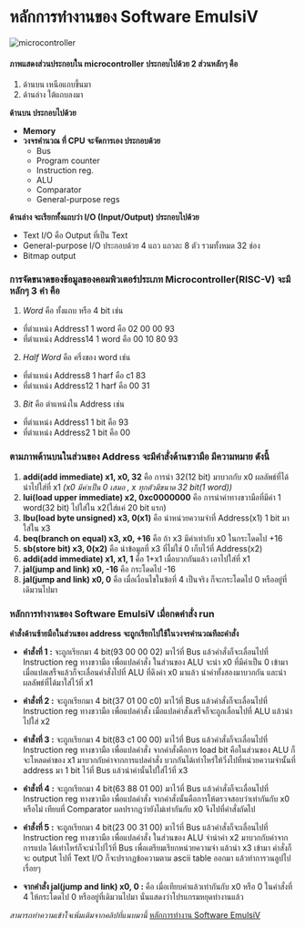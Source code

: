 # หลักการทำงานของ Software EmulsiV
![microcontroller](https://scontent.fbkk28-1.fna.fbcdn.net/v/t39.30808-6/276998334_2777021255925597_5110750505850454457_n.jpg?_nc_cat=105&ccb=1-5&_nc_sid=730e14&_nc_ohc=9nnJe_9Zym0AX9EBV7b&_nc_ht=scontent.fbkk28-1.fna&oh=00_AT-bOCpCLcCIDjQA6PHkWjjZjiZbqzHarQ2ulfRqiMyPJw&oe=62454208)

#### ภาพแสดงส่วนประกอบใน microcontroller ประกอบไปด้วย 2 ส่วนหลักๆ คือ
1. ด้านบน เหนือแถบขึ้นมา
2. ด้านล่าง ใต้แถบลงมา

**ด้านบน ประกอบไปด้วย**
* **Memory**
* **วงจรคำนวณ ที่ CPU จะจัดการเอง ประกอบด้วย**
  - Bus
  - Program counter
  - Instruction reg.
  - ALU
  - Comparator
  - General-purpose regs
  
**ด้านล่าง จะเรียกทั้งแถบว่า I/O (Input/Output) ประกอบไปด้วย**
  * Text I/O คือ Output ที่เป็น Text
  * General-purpose I/O ประกอบด้วย 4 แถว แถวละ 8 ตัว รวมทั้งหมด 32 ช่อง
  * Bitmap output
  
### การจัดขนาดของข้อมูลของคอมพิวเตอร์ประเภท Microcontroller(RISC-V) จะมีหลักๆ 3 คำ คือ
1. *Word* คือ ทั้งแถบ หรือ 4 bit เช่น
- ที่ตำแหน่ง Address1 1 word คือ 02 00 00 93
- ที่ตำแหน่ง Address14 1 word คือ 00 10 80 93
2. *Half Word* คือ ครึ่งของ word เช่น
- ที่ตำแหน่ง Address8 1 harf คือ c1 83
- ที่ตำแหน่ง Address12 1 harf คือ 00 31
3. *Bit* คือ ตำแหน่งใน Address เช่น
- ที่ตำแหน่ง Address1 1 bit คือ 93 
- ที่ตำแหน่ง Address2 1 bit คือ 00

### ตามภาพด้านบนในส่วนของ Address จะมีคำสั่งด้านขวามือ มีความหมาย ดังนี้
1. **addi(add immediate) x1, x0, 32** คือ การนำ 32(12 bit) มาบวกกับ x0 ผลลัพธ์ที่ได้นำไปใส่ที่ x1  *(x0 มีค่าเป็น 0 เสมอ , x ทุกตัวมีขนาด 32 bit(1 word))*    
2. **lui(load upper immediate) x2, 0xc0000000** คือ การนำค่าทางขวามือที่มีค่า 1 word(32 bit) ไปใส่ใน x2(ใส่แค่ 20 bit แรก)
3. **lbu(load byte unsigned) x3, 0(x1)** คือ นำหน่วยความจำที่ Address(x1) 1 bit มาใส่ใน x3
4. **beq(branch on equal) x3, x0, +16** คือ ถ้า x3 มีค่าเท่ากับ x0 ในกระโดดไป +16
5. **sb(store bit) x3, 0(x2)** คือ นำข้อมูลที่ x3 ที่ไม่ใช่ 0 เก็บไว้ที่ Address(x2)
6. **addi(add immediate) x1, x1, 1** คือ 1+x1 เมื่อบวกกันแล้ว เอาไปใส่ที่ x1 
7. **jal(jump and link) x0, -16** คือ กระโดดไป -16
8. **jal(jump and link) x0, 0** คือ เมื่อเงื่อนไขในข้อที่ 4 เป็นจริง ก็จะกระโดดไป 0 หรืออยู่ที่เดิมวนไปมา

### หลักการทำงานของ Software EmulsiV เมื่อกดคำสั่ง run
**คำสั่งด้านซ้ายมือในส่วนของ address จะถูกเรียกไปใช้ในวงจรคำนวณทีละคำสั่ง**

- **คำสั่งที่ 1 :** จะถูกเรียกมา 4 bit(93 00 00 02) มาไว้ที่ Bus แล้วคำสั่งก็จะเลื่อนไปที่ Instruction reg ทางขวามือ เพื่อแปลคำสั่ง ในส่วนของ ALU จะนำ x0 ที่มีค่าเป็น 0 เข้ามา เมื่อแปลเสร็จแล้วก็จะเลื่อนคำสั่งไปที่ ALU ที่ดึงค่า x0 มาแล้ว นำค่าทั้งสองมาบวกกัน และนำผลลัพธ์ที่ได้มาใส่ไว้ที่ x1

- **คำสั่งที่ 2 :** จะถูกเรียกมา 4 bit(37 01 00 c0) มาไว้ที่ Bus แล้วคำสั่งก็จะเลื่อนไปที่ Instruction reg ทางขวามือ เพื่อแปลคำสั่ง เมื่อแปลคำสั่งเสร็จก็จะถูกเลื่อนไปที่ ALU แล้วนำไปใส่ x2

- **คำสั่งที่ 3 :** จะถูกเรียกมา 4 bit(83 c1 00 00) มาไว้ที่ Bus แล้วคำสั่งก็จะเลื่อนไปที่ Instruction reg ทางขวามือ เพื่อแปลคำสั่ง จากคำสั่งคือการ load bit คือในส่วนของ ALU ก็จะโหลดค่าของ x1 มาบวกกับค่าจากการแปลคำสั่ง บวกกันได้เท่าไหร่ให้วิ่งไปที่หน่วยความจำนั้นที่ address มา 1 bit ไว้ที่ Bus แล้วนำค่านั้นไปใส่ไว้ที่ x3

- **คำสั่งที่ 4 :** จะถูกเรียกมา 4 bit(63 88 01 00) มาไว้ที่ Bus แล้วคำสั่งก็จะเลื่อนไปที่ Instruction reg ทางขวามือ เพื่อแปลคำสั่ง จากคำสั่งนั้นคือการให้ตรวจสอบว่าเท่ากันกับ x0 หรือไม่ เทียบที่ Comparator ผลปรากฏว่ายังไม่เท่ากันกับ x0 จึงไปที่คำสั่งถัดไป

- **คำสั่งที่ 5 :** จะถูกเรียกมา 4 bit(23 00 31 00) มาไว้ที่ Bus แล้วคำสั่งก็จะเลื่อนไปที่ Instruction reg ทางขวามือ เพื่อแปลคำสั่ง ในส่วนของ ALU จำนำค่า x2 มาบวกกับค่าจากการแปล ได้เท่าไหร่ก็จะนำไปไว้ที่ Bus เพื่อเตรียมเรียกหน่วยความจำ แล้วนำ x3 เข้ามา คำสั่งก็จะ output ไปที่ Text I/O ก็จะปรากฏข้อความตาม ascii table ออกมา แล้วทำการวนลูปไปเรื่อยๆ 

- **จากคำสั่ง jal(jump and link) x0, 0 :**  คือ เมื่อเทียบค่าแล้วเท่ากันกับ x0 หรือ 0 ในคำสั่งที่ 4 ให้กระโดดไป 0 หรืออยู่ที่เดิมวนไปมา นั่นแสดงว่าโปรแกรมหยุดทำงานแล้ว


*สามารถทำความเข้าใจเพิ่มเติมจากคลิปที่แนบมานี้* [หลักการทำงาน Software EmulsiV](https://drive.google.com/file/d/1QVaVfiDmbTY_JCBmjMaFVl28cYtIK9gp/view?usp=drivesdk)
